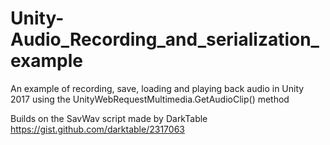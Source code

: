 # Unity-Audio_Recording_and_serialization_example
An example of recording, save, loading and playing back audio in Unity 2017 using the UnityWebRequestMultimedia.GetAudioClip() method

Builds on the SavWav script made by DarkTable https://gist.github.com/darktable/2317063
